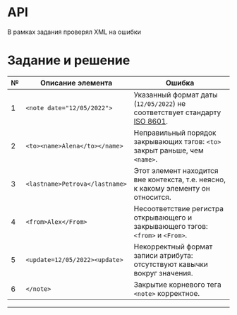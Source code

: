 # API
В рамках задания проверял XML на ошибки
# Задание и решение

| **№** | **Описание элемента**                         | **Ошибка**                                                                                                                                                                  |
|-------|-----------------------------------------------|---------------------------------------------------------------------------------------------------------------------------------------------------------------------------|
| 1     | `<note date="12/05/2022">`                   | Указанный формат даты (`12/05/2022`) не соответствует стандарту [ISO 8601](https://www.w3schools.com/xml/schema_dtypes_date.asp).                                          |
| 2     | `<to><name>Alena</to></name>`                | Неправильный порядок закрывающих тэгов: `<to>` закрыт раньше, чем `<name>`.                                                                                               |
| 3     | `<lastname>Petrova</lastname>`               | Этот элемент находится вне контекста, т.е. неясно, к какому элементу он относится.                                                                                        |
| 4     | `<from>Alex</From>`                          | Несоответствие регистра открывающего и закрывающего тэгов: `<from>` и `<From>`.                                                                                          |
| 5     | `<update=12/05/2022><update>`                | Некорректный формат записи атрибута: отсутствуют кавычки вокруг значения.                                               |
| 6     | `</note>`                                    | Закрытие корневого тега `<note>` корректное.                                                                                                                              |

---

